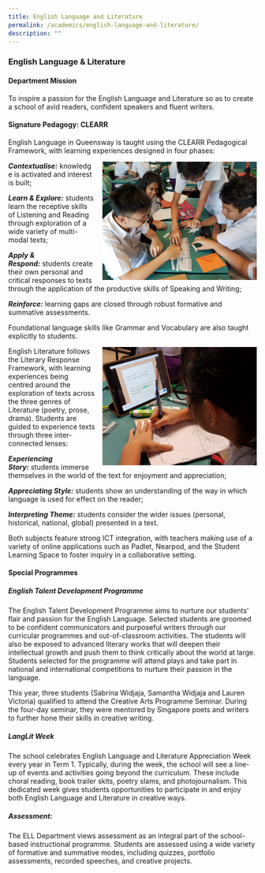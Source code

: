```yaml
---
title: English Language and Literature
permalink: /academics/english-language-and-literature/
description: ""
---
```

### English Language & Literature

#### Department Mission

To inspire a passion for the English Language and Literature so as to create a school of avid readers, confident speakers and fluent writers.

  

#### Signature Pedagogy: CLEARR

 English Language in Queensway is taught using the CLEARR Pedagogical Framework, with learning experiences designed in four phases:
 
 <img src="/images/el1.png" style="width:313px;height:240px;margin-left:15px;" align = "right"> **_Contextualise:_** knowledge is activated and interest is built;

  

_**Learn & Explore:**_ students learn the receptive skills of Listening and Reading through exploration of a wide variety of multi-modal texts;

  
**_Apply & Respond:_** students create their own personal and critical responses to texts through the application of the productive skills of Speaking and Writing;

**_Reinforce:_** learning gaps are closed through robust formative and summative assessments. 

Foundational language skills like Grammar and Vocabulary are also taught explicitly to students.

<img src="/images/el2.png" style="width:313px;height:240px;margin-left:15px;" align = "right"> English Literature follows the Literary Response Framework, with learning experiences being centred around the exploration of texts across the three genres of Literature (poetry, prose, drama). Students are guided to experience texts through three inter-connected lenses:

  

**_Experiencing Story:_** students immerse themselves in the world of the text for enjoyment and appreciation;

  

_**Appreciating Style:**_ students show an understanding of the way in which language is used for effect on the reader;

  

**_Interpreting Theme:_** students consider the wider issues (personal, historical, national, global) presented in a text.

  

Both subjects feature strong ICT integration, with teachers making use of a variety of online applications such as Padlet, Nearpod, and the Student Learning Space to foster inquiry in a collaborative setting.

#### Special Programmes  

##### English Talent Development Programme
The English Talent Development Programme aims to nurture our students’ flair and passion for the English Language. Selected students are groomed to be confident communicators and purposeful writers through our curricular programmes and out-of-classroom activities. The students will also be exposed to advanced literary works that will deepen their intellectual growth and push them to think critically about the world at large. Students selected for the programme will attend plays and take part in national and international competitions to nurture their passion in the language. 

  

This year, three students (Sabrina Widjaja, Samantha Widjaja and Lauren Victoria) qualified to attend the Creative Arts Programme Seminar. During the four-day seminar, they were mentored by Singapore poets and writers to further hone their skills in creative writing. 

##### LangLit Week

The school celebrates English Language and Literature Appreciation Week every year in Term 1. Typically, during the week, the school will see a line-up of events and activities going beyond the curriculum. These include choral reading, book trailer skits, poetry slams, and photojournalism. This dedicated week gives students opportunities to participate in and enjoy both English Language and Literature in creative ways.

##### Assessment:  

The ELL Department views assessment as an integral part of the school-based instructional programme. Students are assessed using a wide variety of formative and summative modes, including quizzes, portfolio assessments, recorded speeches, and creative projects.